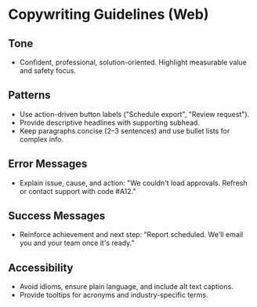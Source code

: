 # Copywriting Guidelines (Web)

## Tone
- Confident, professional, solution-oriented. Highlight measurable value and safety focus.

## Patterns
- Use action-driven button labels ("Schedule export", "Review request").
- Provide descriptive headlines with supporting subhead.
- Keep paragraphs concise (2–3 sentences) and use bullet lists for complex info.

## Error Messages
- Explain issue, cause, and action: "We couldn't load approvals. Refresh or contact support with code #A12."

## Success Messages
- Reinforce achievement and next step: "Report scheduled. We'll email you and your team once it's ready."

## Accessibility
- Avoid idioms, ensure plain language, and include alt text captions.
- Provide tooltips for acronyms and industry-specific terms.
